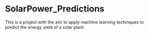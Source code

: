 # SolarPower_Predictions
 This is a project with the aim to apply machine learning techinques to predict the energy yield of a solar plant
